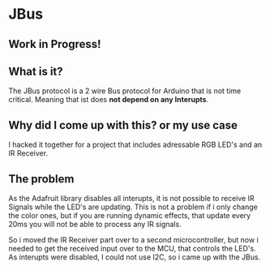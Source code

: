 # JBus

## Work in Progress!

## What is it?
The JBus protocol is a 2 wire Bus protocol for Arduino that is not time critical. 
Meaning that ist does **not depend on any Interupts**.

## Why did I come up with this? or my use case
I hacked it together for a project that includes adressable RGB LED's and an IR Receiver.

## The problem
As the Adafruit library disables all interupts, it is not possible to receive IR Signals while the LED's are updating.
This is not a problem if i only change the color ones, but if you are running dynamic effects, 
that update every 20ms you will not be able to process any IR signals.

So i moved the IR Receiver part over to a second microcontroller, 
but now i needed to get the received input over to the MCU, that controls the LED's.
As interupts were disabled, I could not use I2C, so i came up with the JBus.
